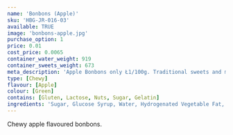 ```yaml
---
name: 'Bonbons (Apple)'
sku: 'HBG-JR-016-03'
available: TRUE
image: 'bonbons-apple.jpg'
purchase_option: 1
price: 0.01
cost_price: 0.0065
container_water_weight: 919
container_sweets_weight: 673
meta_description: 'Apple Bonbons only Ł1/100g. Traditional sweets and more at Humbugs Confectionery Store. Specialists in satisfying your sweet tooth!'
type: [Chewy]
flavour: [Apple]
colour: [Green]
contains: [Gluten, Lactose, Nuts, Sugar, Gelatin]
ingredients: 'Sugar, Glucose Syrup, Water, Hydrogenated Vegetable Fat, Dextrose, Citric Acid, Sorbitol, Gelatine, Flavouring, Emulsifier: E473, Colour: E100, E141'
---
```

Chewy apple flavoured bonbons.